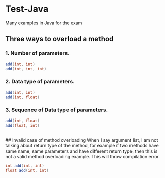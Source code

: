 # Test-Java
Many examples in Java for the exam
<br />
## Three ways to overload a method
### 1. Number of parameters.

```java
add(int, int)
add(int, int, int)
```
### 2. Data type of parameters.

```java
add(int, int)
add(int, float)
````
### 3. Sequence of Data type of parameters.

```java
add(int, float)
add(float, int)
```

<br />
## Invalid case of method overloading
When I say argument list, I am not talking about return type of the method, for example if two methods have same name, same parameters and have different return type, then this is not a valid method overloading example. This will throw compilation error.

```java
int add(int, int)
float add(int, int)
```
